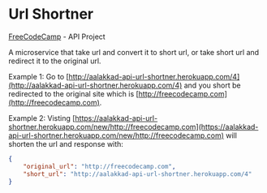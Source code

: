 # Url Shortner

[FreeCodeCamp](https://freecodecamp.com) - API Project


A microservice that take url and convert it to short url, or take short url and redirect it to the original url.

Example 1:
Go to [http://aalakkad-api-url-shortner.herokuapp.com/4](http://aalakkad-api-url-shortner.herokuapp.com/4) and you short be redirected to the original site which is [http://freecodecamp.com](http://freecodecamp.com).

Example 2:
Visting [https://aalakkad-api-url-shortner.herokuapp.com/new/http://freecodecamp.com](https://aalakkad-api-url-shortner.herokuapp.com/new/http://freecodecamp.com) will shorten the url and response with:

```json
{
	"original_url": "http://freecodecamp.com",
	"short_url": "http://aalakkad-api-url-shortner.herokuapp.com/4"
}
```